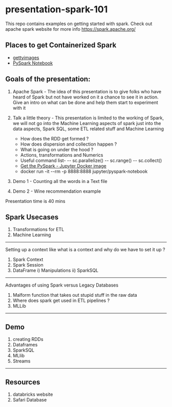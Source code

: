 # presentation-spark-101
This repo contains examples on getting started with spark. Check out apache spark website for more info https://spark.apache.org/

## Places to get Containerized Spark
* [gettyimages](https://github.com/gettyimages/docker-spark)
* [PySpark Notebook](https://github.com/jupyter/docker-stacks/tree/master/pyspark-notebook)

## Goals of the presentation:
1. Apache Spark - The idea of this presentation is to give folks who have heard of Spark but not have worked on it a chance to see it in action. Give an intro on what can be done and help them start to experiment with it
2. Talk a little theory - This presentation is limited to the working of Spark, we will not go into the Machine Learning aspects of spark just into the data aspects, Spark SQL, some ETL related stuff and Machine Learning
    * How does the RDD get formed ?
    * How does dispersion and collection happen ?
    * What is going on under the hood ?
    * Actions, transformations and Numerics
    * Useful command list- 
                    -- sc.parallelize()
                    -- sc.range()
                    -- sc.collect() 
    * [Get the PySpark - Jupyter Docker image](https://hub.docker.com/r/jupyter/pyspark-notebook)
    * docker run -it --rm -p 8888:8888 jupyter/pyspark-notebook
                    
3. Demo 1 - Counting all the words in a Text file
4. Demo 2 - Wine recommendation example

Presentation time is 40 mins

## Spark Usecases
1. Transformations for ETL
2. Machine Learning
-----
Setting up a context like what is a context and why do we have to set it up ?
1) Spark Context
2) Spark Session
3) DataFrame 
             i) Manipulations
             ii) SparkSQL

-----
Advantages of using Spark versus Legacy Databases
1) Malform function that takes out stupid stuff in the raw data
2) Where does spark get used in ETL pipelines ?
3) MLLib
-----
## Demo
1) creating RDDs
2) Dataframes
3) SparkSQL
4) MLlib
5) Streams
-----
## Resources
1) databricks website
2) Safari Database

